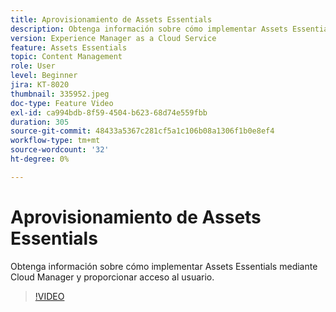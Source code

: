 ```yaml
---
title: Aprovisionamiento de Assets Essentials
description: Obtenga información sobre cómo implementar Assets Essentials mediante Cloud Manager y proporcionar acceso al usuario.
version: Experience Manager as a Cloud Service
feature: Assets Essentials
topic: Content Management
role: User
level: Beginner
jira: KT-8020
thumbnail: 335952.jpeg
doc-type: Feature Video
exl-id: ca994bdb-8f59-4504-b623-68d74e559fbb
duration: 305
source-git-commit: 48433a5367c281cf5a1c106b08a1306f1b0e8ef4
workflow-type: tm+mt
source-wordcount: '32'
ht-degree: 0%

---
```


# Aprovisionamiento de Assets Essentials

Obtenga información sobre cómo implementar Assets Essentials mediante Cloud Manager y proporcionar acceso al usuario.

>[!VIDEO](https://video.tv.adobe.com/v/3418813?quality=12&learn=on&captions=spa)
